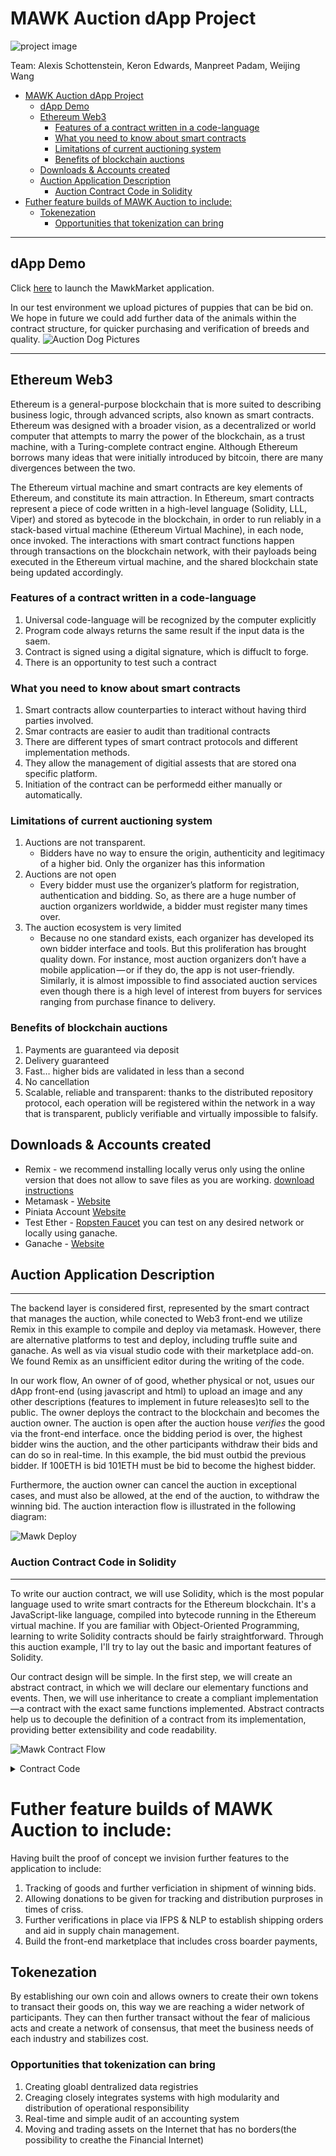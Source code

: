 # MAWK Auction dApp Project

![project image](imgs/readmeImage.jpg)

Team: Alexis Schottenstein, Keron Edwards, Manpreet Padam, Weijing Wang

- [MAWK Auction dApp Project](#mawk-auction-dapp-project)
  * [dApp Demo](#dapp-demo)
  * [Ethereum Web3](#ethereum-web3)
    + [Features of a contract written in a code-language](#features-of-a-contract-written-in-a-code-language)
    + [What you need to know about smart contracts](#what-you-need-to-know-about-smart-contracts)
    + [Limitations of current auctioning system](#limitations-of-current-auctioning-system)
    + [Benefits of blockchain auctions](#benefits-of-blockchain-auctions)
  * [Downloads & Accounts created](#downloads---accounts-created)
  * [Auction Application Description](#auction-application-description)
    + [Auction Contract Code in Solidity](#auction-contract-code-in-solidity)
- [Futher feature builds of MAWK Auction to include:](#futher-feature-builds-of-mawk-auction-to-include-)
  * [Tokenezation](#tokenezation)
    + [Opportunities that tokenization can bring](#opportunities-that-tokenization-can-bring)
- - -
## dApp Demo
Click [here](https://keronedwards120.github.io/Team-MAWK---Project-3/frontend/index.html) to launch the MawkMarket application.


In our test environment we upload pictures of puppies that can be bid on. We hope in future we could add further data of the animals within the contract structure, for quicker purchasing and verification of breeds and quality. 
![Auction Dog Pictures](imgs/AuctionBlockChain.png)
- - -
## Ethereum Web3 
Ethereum is a general-purpose blockchain that is more suited to describing business logic, through advanced scripts, also known as smart contracts. Ethereum was designed with a broader vision, as a decentralized or world computer that attempts to marry the power of the blockchain, as a trust machine, with a Turing-complete contract engine. Although Ethereum borrows many ideas that were initially introduced by bitcoin, there are many divergences between the two.

The Ethereum virtual machine and smart contracts are key elements of Ethereum, and constitute its main attraction. In Ethereum, smart contracts represent a piece of code written in a high-level language (Solidity, LLL, Viper) and stored as bytecode in the blockchain, in order to run reliably in a stack-based virtual machine (Ethereum Virtual Machine), in each node, once invoked. The interactions with smart contract functions happen through transactions on the blockchain network, with their payloads being executed in the Ethereum virtual machine, and the shared blockchain state being updated accordingly.

### Features of a contract written in a code-language
1. Universal code-language will be recognized by the computer explicitly 
2. Program code always returns the same result if the input data is the saem. 
3. Contract is signed using a digital signature, which is diffuclt to forge. 
3. There is an opportunity to test such a contract

### What you need to know about smart contracts
1. Smart contracts allow counterparties to interact without having third parties involved. 
2. Smar contracts are easier to audit than traditional contracts
3. There are different types of smart contract protocols and different implementation methods. 
4. They allow the management of digitial assests that are stored ona specific platform. 
5. Initiation of the contract can be performedd either manually or automatically. 

### Limitations of current auctioning system
1. Auctions are not transparent. 
    -   Bidders have no way to ensure the origin, authenticity and legitimacy of a higher bid. Only the organizer has this information
2. Auctions are not open
    -   Every bidder must use the organizer’s platform for registration,       authentication and bidding. So, as there are a huge number of auction organizers worldwide, a bidder must register many times over.
3. The auction ecosystem is very limited
    - Because no one standard exists, each organizer has developed its own bidder interface and tools. But this proliferation has brought quality down. For instance, most auction organizers don’t have a mobile application — or if they do, the app is not user-friendly. Similarly, it is almost impossible to find associated auction services even though there is a high level of interest from buyers for services ranging from purchase finance to delivery.

### Benefits of blockchain auctions
1. Payments are guaranteed via deposit
2. Delivery guaranteed
3. Fast… higher bids are validated in less than a second
4. No cancellation
5. Scalable, reliable and transparent: thanks to the distributed repository protocol, each operation will be registered within the network in a way that is transparent, publicly verifiable and virtually impossible to falsify.



## Downloads & Accounts created
- Remix - we recommend installing locally verus only using the online version that does not allow to save files as you are working. [download instructions](https://medium.com/coinmonks/setting-up-remix-ide-for-solidity-development-1a30f227b600)
- Metamask - [Website](https://metamask.io/)
- Piniata Account [Website](https://pinata.cloud/)
- Test Ether -  [Ropsten Faucet](https://faucet.ropsten.be/) you can test on any desired network or locally using ganache. 
- Ganache - [Website](https://www.trufflesuite.com/ganache)

## Auction Application Description
- - -

The backend layer is considered first, represented by the smart contract that manages the auction, while conected to Web3 front-end we utilize Remix in this example to compile and deploy via metamask. However, there are alternative platforms to test and deploy, including truffle suite and ganache. As well as via visual studio code with their marketplace add-on. We found Remix as an unsifficient editor during the writing of the code. 

In our work flow, An owner of of good, whether physical or not, usues our dApp front-end (using javascript and html) to upload an image and any other descriptions (features to implement in future releases)to sell to the public. The owner deploys the contract to the blockchain and becomes the auction owner. The auction is open after the auction house *verifies* the good via the front-end interface. once the bidding period is over, the highest bidder wins the auction, and the other participants withdraw their bids and can do so in real-time. In this example, the bid must outbid the previous bidder. If 100ETH is bid 101ETH must be bid to become the highest bidder. 

Furthermore, the auction owner can cancel the auction in exceptional cases, and must also be allowed, at the end of the auction, to withdraw the winning bid. The auction interaction flow is illustrated in the following diagram:

![Mawk Deploy](imgs/ContractFlow.png)


### Auction Contract Code in Solidity 
- - -
To write our auction contract, we will use Solidity, which is the most popular language used to write smart contracts for the Ethereum blockchain. It's a JavaScript-like language, compiled into bytecode running in the Ethereum virtual machine. If you are familiar with Object-Oriented Programming, learning to write Solidity contracts should be fairly straightforward. Through this auction example, I'll try to lay out the basic and important features of Solidity.

Our contract design will be simple. In the first step, we will create an abstract contract, in which we will declare our elementary functions and events. Then, we will use inheritance to create a compliant implementation—a contract with the exact same functions implemented. Abstract contracts help us to decouple the definition of a contract from its implementation, providing better extensibility and code readability.

![Mawk Contract Flow](imgs/key_inputs.png)
<details>
  <summary>Contract Code</summary>
``` solidity
pragma solidity >=0.5.0;

contract MartianAuction {
    address payable public beneficiary;

    // Current state of the auction.
    address public highestBidder;
    uint public highestBid;

    // Allowed withdrawals of previous bids
    mapping(address => uint) pendingReturns;

    // Set to true at the end, disallows any change.
    // By default initialized to `false`.
    bool public ended;
    bool public verified;

    // Events that will be emitted on changes.
    event HighestBidIncreased(address bidder, uint amount);
    event AuctionEnded(address winner, uint amount);

    // The following is a so-called natspec comment,
    // recognizable by the three slashes.
    // It will be shown when the user is asked to
    // confirm a transaction.

    /// Create a simple auction with `_biddingTime`
    /// seconds bidding time on behalf of the
    /// beneficiary address `_beneficiary`.
    constructor(
        address payable _beneficiary
    ) public {
        beneficiary = _beneficiary;
    }

    /// Bid on the auction with the value sent
    /// together with this transaction.
    /// The value will only be refunded if the
    /// auction is not won.
    function bid(address payable sender) public payable {
        // If the bid is not higher, send the
        // money back.
        require(
            msg.value > highestBid,
            "There already is a higher bid."
        );

        require(!ended, "auctionEnd has already been called.");

        if (highestBid != 0) {
            // Sending back the money by simply using
            // highestBidder.send(highestBid) is a security risk
            // because it could execute an untrusted contract.
            // It is always safer to let the recipients
            // withdraw their money themselves.
            pendingReturns[highestBidder] += highestBid;
        }
        highestBidder = sender;
        highestBid = msg.value;
        emit HighestBidIncreased(sender, msg.value);
    }

    /// Withdraw a bid that was overbid.
    function withdraw(address payable bidder) public {
        uint amount = pendingReturns[bidder];
        if (amount > 0) {
            // It is important to set this to zero because the recipient
            // can call this function again as part of the receiving call
            // before `send` returns.
            bidder.transfer(amount);
            pendingReturns[bidder] = 0;
        //     if (!msg.sender.send(amount)) {
        //         // No need to call throw here, just reset the amount owing
        //         pendingReturns[msg.sender] = amount;
        //         return false;
        //     }
        }
    }

    function pendingReturn(address sender) public view returns (uint) {
        return pendingReturns[sender];
    }
    
    function verify() public {
        verified=true;
    }
    
    function verifycheck() public view returns (bool){
        return verified;
    }

    /// End the auction and send the highest bid
    /// to the beneficiary.
    function auctionEnd() public {
        // It is a good guideline to structure functions that interact
        // with other contracts (i.e. they call functions or send Ether)
        // into three phases:
        // 1. checking conditions
        // 2. performing actions (potentially changing conditions)
        // 3. interacting with other contracts
        // If these phases are mixed up, the other contract could call
        // back into the current contract and modify the state or cause
        // effects (ether payout) to be performed multiple times.
        // If functions called internally include interaction with external
        // contracts, they also have to be considered interaction with
        // external contracts.

        // 1. Conditions
        require(!ended, "auctionEnd has already been called.");
        //require(msg.sender == beneficiary, "You are not the auction beneficiary");

        // 2. Effects
        ended = true;
        emit AuctionEnded(highestBidder, highestBid);

        // 3. Interaction
        beneficiary.transfer(highestBid);
    }
}

``` 



``` solidity 
pragma solidity >=0.4.22 <=0.6.0;

import "https://github.com/OpenZeppelin/openzeppelin-contracts/blob/master/contracts/token/ERC721/ERC721Full.sol";
import "https://github.com/OpenZeppelin/openzeppelin-contracts/blob/master/contracts/ownership/Ownable.sol";
import "./MartianAuction.sol";

contract MartianMarket is ERC721Full, Ownable {

    constructor() ERC721Full("MartianMarket", "MARS") public {}

    using Counters for Counters.Counter;

    Counters.Counter token_ids;

    address payable foundation_address = msg.sender;

    mapping(uint => MartianAuction) public auctions;

    modifier landRegistered(uint token_id) {
        require(_exists(token_id), "Land not registered!");
        _;
    }
    
    //event RegisterItem (uint token_id, address owner, string uri);
    event Verify(uint token_id);

    function registerLand(string memory uri) public payable {
        token_ids.increment();
        uint token_id = token_ids.current();
        _mint(msg.sender, token_id);
        _setTokenURI(token_id, uri);
        createAuction(token_id);
        //emit RegisterItem(token_id, msg.sender, uri);
    }

    function createAuction(uint token_id) public  {
        auctions[token_id] = new MartianAuction(foundation_address);
    }

    function endAuction(uint token_id) public onlyOwner landRegistered(token_id) {
        MartianAuction auction = auctions[token_id];
        auction.auctionEnd();
        safeTransferFrom(owner(), auction.highestBidder(), token_id);
    }

    function auctionEnded(uint token_id) public view returns(bool) {
        MartianAuction auction = auctions[token_id];
        return auction.ended();
    }

    function highestBid(uint token_id) public view landRegistered(token_id) returns(uint) {
        MartianAuction auction = auctions[token_id];
        return auction.highestBid();
    }

    function pendingReturn(uint token_id, address sender) public view landRegistered(token_id) returns(uint) {
        MartianAuction auction = auctions[token_id];
        return auction.pendingReturn(sender);
    }

    function bid(uint token_id) public payable landRegistered(token_id) {
        MartianAuction auction = auctions[token_id];
        auction.bid.value(msg.value)(msg.sender);
    }
    
    function withdraw (uint token_id) public {
        MartianAuction auction = auctions[token_id];
        auction.withdraw(msg.sender);
    }
    
    function verify (uint token_id) public onlyOwner {
        MartianAuction auction = auctions[token_id];
        auction.verify();
        emit Verify(token_id);
    }
    
    function verifycheck (uint token_id) public view returns (bool){
        MartianAuction auction = auctions[token_id];
        return auction.verifycheck();
    }
}

``` 

</details>



# Futher feature builds of MAWK Auction to include:

Having built the proof of concept we invision further features to the application to include:
1. Tracking of goods and further verficiation in shipment of winning bids. 
2. Allowing donations to be given for tracking and distribution purproses in times of criss. 
3. Further verifications in place via IFPS & NLP to establish shipping orders and aid in supply chain management. 
4. Build the front-end marketplace that includes cross boarder payments, 

## Tokenezation 

By establishing our own coin and allows owners to create their own tokens to transact their goods on, this way we are reaching a wider network of participants. They can then further transact without the fear of malicious acts and create a network of consensus, that meet the business needs of each industry and stabilizes cost.

### Opportunities that tokenization can bring
1. Creating gloabl dentralized data registries 
2. Creaging closely integrates systems with high modularity and distribution of operational responsibility 
3. Real-time and simple audit of an accounting system 
4. Moving and trading assets on the Internet that has no borders(the possibility to creathe the Financial Internet)



